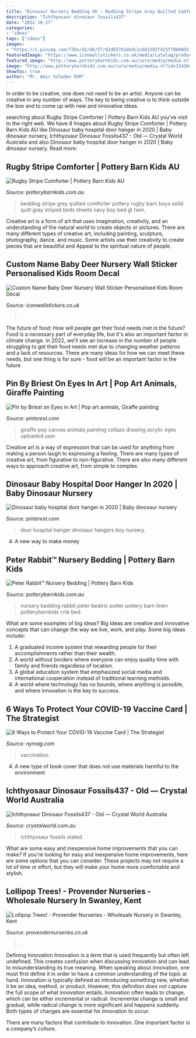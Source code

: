 ```yaml
---
title: "Dinosaur Nursery Bedding Uk : Bedding Stripe Grey Quilted Comforter Pottery Rugby Barn Boys Solid Quilt Gray Striped Beds Sheets Navy Boy Bed Gt Twin"
description: "Ichthyosaur dinosaur fossils437"
date: "2022-10-27"
categories:
- "ideas"
tags: ["ideas"]
images:
- "https://i.pinimg.com/736x/d2/d6/57/d2d657b1dedc1c681502f425ff0b09d1.jpg"
featuredImage: "https://www.iconwallstickers.co.uk/media/catalog/product/cache/5/image/650x/040ec09b1e35df139433887a97daa66f/W/S/WS-50990.jpg"
featured_image: "http://www.potterybarnkids.com.au/core/media/media.nl?id=15436468&amp;c=3572911&amp;h=9b0eba014dd2d2bd30be&amp;resizeid=7&amp;resizeh=1200&amp;resizew=1200"
image: "http://www.potterybarnkids.com.au/core/media/media.nl?id=15436468&amp;c=3572911&amp;h=9b0eba014dd2d2bd30be&amp;resizeid=7&amp;resizeh=1200&amp;resizew=1200"
ShowToc: true
author: "Mr. Amir Schaden DVM"
---
```



In order to be creative, one does not need to be an artist. Anyone can be creative in any number of ways. The key to being creative is to think outside the box and to come up with new and innovative ideas.

	

		
searching about Rugby Stripe Comforter | Pottery Barn Kids AU you've visit to the right web. We have 8 Images about Rugby Stripe Comforter | Pottery Barn Kids AU like Dinosaur baby hospital door hanger in 2020 | Baby dinosaur nursery, Ichthyosaur Dinosaur Fossils437 - Old — Crystal World Australia and also Dinosaur baby hospital door hanger in 2020 | Baby dinosaur nursery. Read more:
		
    
## Rugby Stripe Comforter | Pottery Barn Kids AU

<img loading=lazy src="http://www.potterybarnkids.com.au/core/media/media.nl?id=3732050&amp;c=3572911&amp;h=7043e482145b9afbf2c8&amp;resizeid=7&amp;resizeh=1200&amp;resizew=1200" onerror="this.onerror=null;this.src='https://tse3.mm.bing.net/th?id=OIP.LfKJqCPZjGIlsPgcgXMywAHaGi&amp;pid=15.1';" alt="Rugby Stripe Comforter | Pottery Barn Kids AU">

_Source: potterybarnkids.com.au_

>bedding stripe grey quilted comforter pottery rugby barn boys solid quilt gray striped beds sheets navy boy bed gt twin. 

	

Creative art is a form of art that uses imagination, creativity, and an understanding of the natural world to create objects or pictures. There are many different types of creative art, including painting, sculpture, photography, dance, and music. Some artists use their creativity to create pieces that are beautiful and Appeal to the spiritual nature of people.

    
## Custom Name Baby Deer Nursery Wall Sticker Personalised Kids Room Decal

<img loading=lazy src="https://www.iconwallstickers.co.uk/media/catalog/product/cache/5/image/650x/040ec09b1e35df139433887a97daa66f/W/S/WS-50990.jpg" onerror="this.onerror=null;this.src='https://tse4.mm.bing.net/th?id=OIP.37JGdsVnpqsuZEEVcb0wLgHaO_&amp;pid=15.1';" alt="Custom Name Baby Deer Nursery Wall Sticker Personalised Kids Room Decal">

_Source: iconwallstickers.co.uk_

>. 

	

The future of food: How will people get their food needs met in the future?
Food is a necessary part of everyday life, but it's also an important factor in climate change. In 2022, we'll see an increase in the number of people struggling to get their food needs met due to changing weather patterns and a lack of resources. There are many ideas for how we can meet these needs, but one thing is for sure - food will be an important factor in the future.

    
## Pin By Briest On Eyes In Art | Pop Art Animals, Giraffe Painting

<img loading=lazy src="https://i.pinimg.com/736x/d2/d6/57/d2d657b1dedc1c681502f425ff0b09d1.jpg" onerror="this.onerror=null;this.src='https://tse3.mm.bing.net/th?id=OIP.ptOpLI2OEWZMubIAb20nMwHaKr&amp;pid=15.1';" alt="Pin by Briest on Eyes in Art | Pop art animals, Giraffe painting">

_Source: pinterest.com_

>giraffe pop canvas animals painting collazo drawing acrylic eyes uploaded user. 

	

Creative art is a way of expression that can be used for anything from making a person laugh to expressing a feeling. There are many types of creative art, from figurative to non-figurative. There are also many different ways to approach creative art, from simple to complex.

    
## Dinosaur Baby Hospital Door Hanger In 2020 | Baby Dinosaur Nursery

<img loading=lazy src="https://i.pinimg.com/736x/8b/15/29/8b1529e1df192f84df45f25b37d90b80.jpg" onerror="this.onerror=null;this.src='https://tse3.mm.bing.net/th?id=OIP.Pp46sbUFH6NUGvdQ-vksDAHaNL&amp;pid=15.1';" alt="Dinosaur baby hospital door hanger in 2020 | Baby dinosaur nursery">

_Source: pinterest.com_

>door hospital hanger dinosaur hangers boy nursery. 

	

4. A new way to make money 

    
## Peter Rabbit™ Nursery Bedding | Pottery Barn Kids

<img loading=lazy src="http://www.potterybarnkids.com.au/core/media/media.nl?id=15436468&amp;c=3572911&amp;h=9b0eba014dd2d2bd30be&amp;resizeid=7&amp;resizeh=1200&amp;resizew=1200" onerror="this.onerror=null;this.src='https://tse1.mm.bing.net/th?id=OIP.7Zlzj7V-D_LHcMfIW8DBJwHaGi&amp;pid=15.1';" alt="Peter Rabbit™ Nursery Bedding | Pottery Barn Kids">

_Source: potterybarnkids.com.au_

>nursery bedding rabbit peter beatrix potter pottery barn linen potterybarnkids crib bed. 

	

What are some examples of big ideas?
Big Ideas are creative and innovative concepts that can change the way we live, work, and play. Some big ideas include: 
1. A graduated income system that rewarding people for their accomplishments rather than their wealth.
2. A world without borders where everyone can enjoy quality time with family and friends regardless of location.
3. A global education system that emphasized social media and international cooperation instead of traditional learning methods.
4. A world where technology has no bounds, where anything is possible, and where innovation is the key to success.

    
## 6 Ways To Protect Your COVID-19 Vaccine Card | The Strategist

<img loading=lazy src="https://pyxis.nymag.com/v1/imgs/cda/08e/7c4abdc9e82dcf5480009636852d1b7e00-vaccine-cards.1x.rsocial.w1200.jpg" onerror="this.onerror=null;this.src='https://tse4.mm.bing.net/th?id=OIP.TZvCOzQEKEU_R-qd932Y0wHaD4&amp;pid=15.1';" alt="6 Ways to Protect Your COVID-19 Vaccine Card | The Strategist">

_Source: nymag.com_

>vaccination. 

	

4. A new type of book cover that does not use materials harmful to the environment 

    
## Ichthyosaur Dinosaur Fossils437 - Old — Crystal World Australia

<img loading=lazy src="https://www.crystalworld.com.au/2020/photos/enlarged/fossils/dino/Ichthyosaur2b.jpg" onerror="this.onerror=null;this.src='https://tse4.mm.bing.net/th?id=OIP.IeIbC7g4vrQaMSv6KN3ZHQHaFj&amp;pid=15.1';" alt="Ichthyosaur Dinosaur Fossils437 - Old — Crystal World Australia">

_Source: crystalworld.com.au_

>ichthyosaur fossils stated. 

	

What are some easy and inexpensive home improvements that you can make?
If you're looking for easy and inexpensive home improvements, here are some options that you can consider. These projects may not require a lot of time or effort, but they will make your home more comfortable and stylish.

    
## Lollipop Trees! - Provender Nurseries - Wholesale Nursery In Swanley, Kent

<img loading=lazy src="https://www.provendernurseries.co.uk/files/images/news/lollipop-trees-1572623433_n.jpg" onerror="this.onerror=null;this.src='https://tse4.mm.bing.net/th?id=OIP.QD2nbaD82E5bo2OKG7dq_AAAAA&amp;pid=15.1';" alt="Lollipop Trees! - Provender Nurseries - Wholesale Nursery in Swanley, Kent">

_Source: provendernurseries.co.uk_

>. 

	

Defining Innovation
Innovation is a term that is used frequently but often left undefined. This creates confusion when discussing innovation and can lead to misunderstanding its true meaning. When speaking about innovation, one must first define it in order to have a common understanding of the topic at hand.
Innovation is typically defined as introducing something new, whether it be an idea, method, or product. However, this definition does not capture the full scope of what innovation entails. Innovation often leads to change, which can be either incremental or radical. Incremental change is small and gradual, while radical change is more significant and happens suddenly. Both types of changes are essential for innovation to occur.

There are many factors that contribute to innovation. One important factor is a company’s culture.

